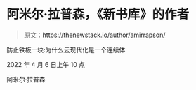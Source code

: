 # 阿米尔·拉普森，《新书库》的作者

> 原文：<https://thenewstack.io/author/amirrapson/>

防止铁板一块:为什么云现代化是一个连续体

2022 年 4 月 6 日上午 10 点

阿米尔·拉普森
